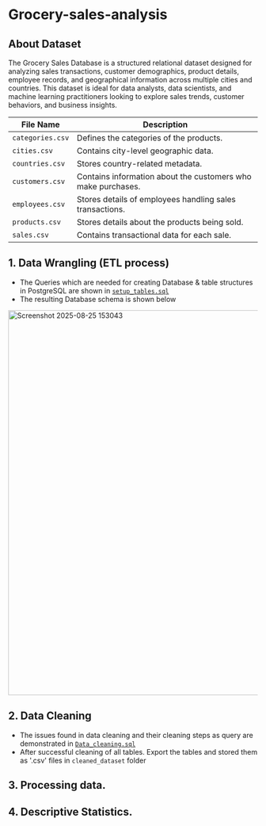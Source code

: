 # Grocery-sales-analysis
## About Dataset
The Grocery Sales Database is a structured relational dataset designed for analyzing sales transactions, customer demographics, product details, employee records, and geographical information across multiple cities and countries. This dataset is ideal for data analysts, data scientists, and machine learning practitioners looking to explore sales trends, customer behaviors, and business insights.

|File Name	|Description|
|-----------|------------|
|`categories.csv`|Defines the categories of the products.|
| `cities.csv` |	Contains city-level geographic data.|
|`countries.csv`	|Stores country-related metadata.|
|`customers.csv`	|Contains information about the customers who make purchases.|
| `employees.csv`|	Stores details of employees handling sales transactions.|
|`products.csv`|	Stores details about the products being sold.|
|`sales.csv` |	Contains transactional data for each sale.|

## 1. Data Wrangling (ETL process)
- The Queries which are needed for creating Database & table structures in PostgreSQL are shown in       [`setup_tables.sql`](https://github.com/Saikiran-Erukonda/Grocery-sales-analysis/blob/main/setup_tables.sql)
-  The resulting Database schema is shown below
<img width="1184" height="777" alt="Screenshot 2025-08-25 153043" src="https://github.com/user-attachments/assets/5a25a5fa-29c6-4f04-b661-554cc4a4ab20" />

## 2. Data Cleaning
- The issues found in data cleaning and their cleaning steps as query are demonstrated in [`Data_cleaning.sql`](https://github.com/Saikiran-Erukonda/Grocery-sales-analysis/blob/main/Data_cleaning.sql)
- After successful cleaning of all tables. Export the tables and stored them as '.csv' files in `cleaned_dataset` folder
## 3. Processing data.

## 4. Descriptive Statistics.
